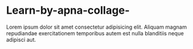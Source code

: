 # Learn-by-apna-collage-
<!DOCTYPE html>
<html lang="en">
<head>
    <meta charset="UTF-8">
    <meta name="viewport" content="width=device-width, initial-scale=1.0">
    <title>Document</title>
</head>
<body>
    <p>
        Lorem ipsum dolor sit amet consectetur adipisicing elit. Aliquam magnam repudiandae exercitationem temporibus autem est nulla blanditiis neque adipisci aut.
    </p>
</body>
</html>

